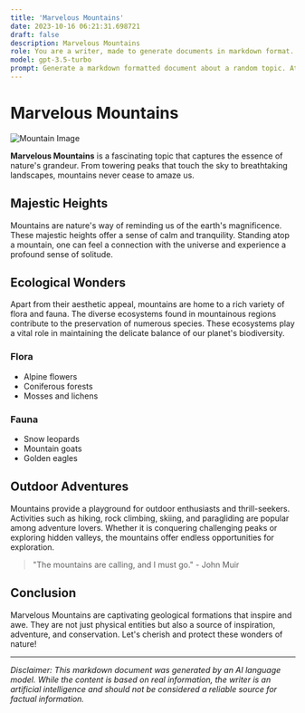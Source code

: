 ```yaml
---
title: 'Marvelous Mountains'
date: 2023-10-16 06:21:31.698721
draft: false
description: Marvelous Mountains
role: You are a writer, made to generate documents in markdown format. It is very important that all of the documents you generate are in valid markdown format.
model: gpt-3.5-turbo
prompt: Generate a markdown formatted document about a random topic. At the bottom, include a disclaimer explaining that the document was generated by you. The first line of the document should be the title. Make sure that the entire document is in proper markdown format, using a mix of various tags to make the document visually appealing.
---
```


# Marvelous Mountains

![Mountain Image](https://example.com/mountain.jpg)

**Marvelous Mountains** is a fascinating topic that captures the essence of nature's grandeur. From towering peaks that touch the sky to breathtaking landscapes, mountains never cease to amaze us.

## Majestic Heights

Mountains are nature's way of reminding us of the earth's magnificence. These majestic heights offer a sense of calm and tranquility. Standing atop a mountain, one can feel a connection with the universe and experience a profound sense of solitude.

## Ecological Wonders

Apart from their aesthetic appeal, mountains are home to a rich variety of flora and fauna. The diverse ecosystems found in mountainous regions contribute to the preservation of numerous species. These ecosystems play a vital role in maintaining the delicate balance of our planet's biodiversity.

### Flora

- Alpine flowers
- Coniferous forests
- Mosses and lichens

### Fauna

- Snow leopards
- Mountain goats
- Golden eagles

## Outdoor Adventures

Mountains provide a playground for outdoor enthusiasts and thrill-seekers. Activities such as hiking, rock climbing, skiing, and paragliding are popular among adventure lovers. Whether it is conquering challenging peaks or exploring hidden valleys, the mountains offer endless opportunities for exploration.

> "The mountains are calling, and I must go." - John Muir

## Conclusion

Marvelous Mountains are captivating geological formations that inspire and awe. They are not just physical entities but also a source of inspiration, adventure, and conservation. Let's cherish and protect these wonders of nature!

---

*Disclaimer: This markdown document was generated by an AI language model. While the content is based on real information, the writer is an artificial intelligence and should not be considered a reliable source for factual information.*